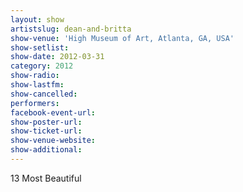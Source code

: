 ```yaml
---
layout: show
artistslug: dean-and-britta
show-venue: 'High Museum of Art, Atlanta, GA, USA'
show-setlist: 
show-date: 2012-03-31
category: 2012
show-radio: 
show-lastfm: 
show-cancelled: 
performers: 
facebook-event-url: 
show-poster-url: 
show-ticket-url: 
show-venue-website: 
show-additional: 
---
```


13 Most Beautiful